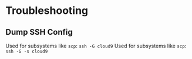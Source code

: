# Troubleshooting

## Dump SSH Config


Used for subsystems like `scp`: `ssh -G cloud9`
Used for subsystems like `scp`: `ssh -G -s cloud9`